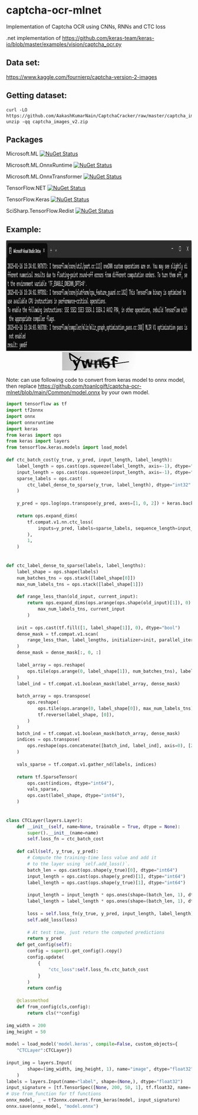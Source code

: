# captcha-ocr-mlnet
Implementation of Captcha OCR using CNNs, RNNs and CTC loss

.net implementation of https://github.com/keras-team/keras-io/blob/master/examples/vision/captcha_ocr.py

## Data set: 

https://www.kaggle.com/fournierp/captcha-version-2-images

## Getting dataset: 

```shell
curl -LO https://github.com/AakashKumarNain/CaptchaCracker/raw/master/captcha_images_v2.zip
unzip -qq captcha_images_v2.zip
```

## Packages

Microsoft.ML [![NuGet Status](https://img.shields.io/nuget/v/Microsoft.ML.svg?style=flat)](https://www.nuget.org/packages/Microsoft.ML/)

Microsoft.ML.OnnxRuntime [![NuGet Status](https://img.shields.io/nuget/v/Microsoft.ML.OnnxRuntime.svg?style=flat)](https://www.nuget.org/packages/Microsoft.ML.OnnxRuntime/)

Microsoft.ML.OnnxTransformer [![NuGet Status](https://img.shields.io/nuget/v/Microsoft.ML.OnnxTransformer.svg?style=flat)](https://www.nuget.org/packages/Microsoft.ML.OnnxTransformer/)

TensorFlow.NET [![NuGet Status](https://img.shields.io/nuget/v/TensorFlow.NET.svg?style=flat)](https://www.nuget.org/packages/TensorFlow.NET/)

TensorFlow.Keras [![NuGet Status](https://img.shields.io/nuget/v/TensorFlow.Keras.svg?style=flat)](https://www.nuget.org/packages/TensorFlow.Keras/)

SciSharp.TensorFlow.Redist [![NuGet Status](https://img.shields.io/nuget/v/SciSharp.TensorFlow.Redist.svg?style=flat)](https://www.nuget.org/packages/SciSharp.TensorFlow.Redist/)

## Example:

<p align="center">
<img src="docs/console.png" alt="console output" height="300" >
<img src="ConsoleApp/test.png" alt="raw image" height="50" >
</p>

Note: can use following code to convert from keras model to onnx model, then replace https://github.com/toanlcgift/captcha-ocr-mlnet/blob/main/Common/model.onnx by your own model.
``` python
import tensorflow as tf
import tf2onnx
import onnx
import onnxruntime
import keras
from keras import ops
from keras import layers
from tensorflow.keras.models import load_model

def ctc_batch_cost(y_true, y_pred, input_length, label_length):
    label_length = ops.cast(ops.squeeze(label_length, axis=-1), dtype="int32")
    input_length = ops.cast(ops.squeeze(input_length, axis=-1), dtype="int32")
    sparse_labels = ops.cast(
        ctc_label_dense_to_sparse(y_true, label_length), dtype="int32"
    )

    y_pred = ops.log(ops.transpose(y_pred, axes=[1, 0, 2]) + keras.backend.epsilon())

    return ops.expand_dims(
        tf.compat.v1.nn.ctc_loss(
            inputs=y_pred, labels=sparse_labels, sequence_length=input_length
        ),
        1,
    )


def ctc_label_dense_to_sparse(labels, label_lengths):
    label_shape = ops.shape(labels)
    num_batches_tns = ops.stack([label_shape[0]])
    max_num_labels_tns = ops.stack([label_shape[1]])

    def range_less_than(old_input, current_input):
        return ops.expand_dims(ops.arange(ops.shape(old_input)[1]), 0) < tf.fill(
            max_num_labels_tns, current_input
        )

    init = ops.cast(tf.fill([1, label_shape[1]], 0), dtype="bool")
    dense_mask = tf.compat.v1.scan(
        range_less_than, label_lengths, initializer=init, parallel_iterations=1
    )
    dense_mask = dense_mask[:, 0, :]

    label_array = ops.reshape(
        ops.tile(ops.arange(0, label_shape[1]), num_batches_tns), label_shape
    )
    label_ind = tf.compat.v1.boolean_mask(label_array, dense_mask)

    batch_array = ops.transpose(
        ops.reshape(
            ops.tile(ops.arange(0, label_shape[0]), max_num_labels_tns),
            tf.reverse(label_shape, [0]),
        )
    )
    batch_ind = tf.compat.v1.boolean_mask(batch_array, dense_mask)
    indices = ops.transpose(
        ops.reshape(ops.concatenate([batch_ind, label_ind], axis=0), [2, -1])
    )

    vals_sparse = tf.compat.v1.gather_nd(labels, indices)

    return tf.SparseTensor(
        ops.cast(indices, dtype="int64"),
        vals_sparse,
        ops.cast(label_shape, dtype="int64"),
    )


class CTCLayer(layers.Layer):
    def __init__(self, name=None, trainable = True, dtype = None):
        super().__init__(name=name)
        self.loss_fn = ctc_batch_cost

    def call(self, y_true, y_pred):
        # Compute the training-time loss value and add it
        # to the layer using `self.add_loss()`.
        batch_len = ops.cast(ops.shape(y_true)[0], dtype="int64")
        input_length = ops.cast(ops.shape(y_pred)[1], dtype="int64")
        label_length = ops.cast(ops.shape(y_true)[1], dtype="int64")

        input_length = input_length * ops.ones(shape=(batch_len, 1), dtype="int64")
        label_length = label_length * ops.ones(shape=(batch_len, 1), dtype="int64")

        loss = self.loss_fn(y_true, y_pred, input_length, label_length)
        self.add_loss(loss)

        # At test time, just return the computed predictions
        return y_pred
    def get_config(self):
        config = super().get_config().copy()
        config.update(
            {
                "ctc_loss":self.loss_fn.ctc_batch_cost
            }
        )
        return config

    @classmethod
    def from_config(cls,config):
        return cls(**config)

img_width = 200
img_height = 50

model = load_model('model.keras', compile=False, custom_objects={
    "CTCLayer":CTCLayer})

input_img = layers.Input(
        shape=(img_width, img_height, 1), name="image", dtype="float32"
    )
labels = layers.Input(name="label", shape=(None,), dtype="float32")
input_signature = [tf.TensorSpec([None, 200, 50, 1], tf.float32, name='image'), tf.TensorSpec([0, 0], tf.float32, name='label')]
# Use from_function for tf functions
onnx_model, _ = tf2onnx.convert.from_keras(model, input_signature)
onnx.save(onnx_model, "model.onnx")

```
